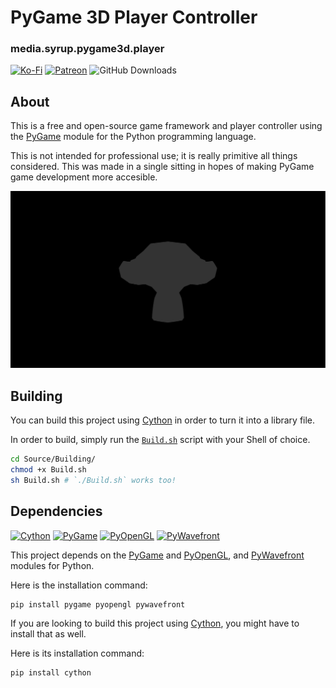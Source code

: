 # PyGame 3D Player Controller
### media.syrup.pygame3d.player

[![Ko-Fi](https://img.shields.io/badge/donate-kofi-blue?style=for-the-badge&logo=ko-fi&color=E35B57&logoColor=FFFFFF&labelColor=232323)](https://ko-fi.com/molasses)
[![Patreon](https://img.shields.io/badge/donate-patreon-blue?style=for-the-badge&logo=patreon&color=E35B57&logoColor=FFFFFF&labelColor=232323)](https://www.patreon.com/molasseslover)
![GitHub Downloads](https://img.shields.io/github/downloads/SyrupMedia/media.syrup.pygame3D.player/total?color=E35B57&logo=github&logoColor=FFFFFF&style=for-the-badge&labelColor=232323)

## About
This is a free and open-source game framework and player controller using the [PyGame](https://www.pygame.org) module for the Python programming language.

This is not intended for professional use; it is really primitive all things considered. This was made in a single sitting in hopes of making
PyGame game development more accesible. 

![Preview](Assets/Preview.svg)

## Building
You can build this project using [Cython](https://cython.org) in order to turn it into a library file.

In order to build, simply run the [`Build.sh`](Source/Building/Build.sh) script with your Shell of choice.

```zsh
cd Source/Building/
chmod +x Build.sh
sh Build.sh # `./Build.sh` works too!
```

## Dependencies
[![Cython](https://img.shields.io/badge/cython-pip-blue?style=for-the-badge&logo=python&color=E35B57&logoColor=FFFFFF&labelColor=232323)](https://pypi.org/project/Cython)
[![PyGame](https://img.shields.io/badge/pygame-pip-blue?style=for-the-badge&logo=python&color=E35B57&logoColor=FFFFFF&labelColor=232323)](https://pypi.org/project/pygame)
[![PyOpenGL](https://img.shields.io/badge/pyopengl-pip-blue?style=for-the-badge&logo=python&color=E35B57&logoColor=FFFFFF&labelColor=232323)](https://pypi.org/project/PyOpenGL)
[![PyWavefront](https://img.shields.io/badge/pywavefront-pip-blue?style=for-the-badge&logo=python&color=E35B57&logoColor=FFFFFF&labelColor=232323)](https://pypi.org/project/PyWavefront/)

This project depends on the [PyGame](https://www.pygame.org) and [PyOpenGL](http://pyopengl.sourceforge.net/), and [PyWavefront](https://github.com/pywavefront/PyWavefront) modules for Python.

Here is the installation command:
```sh
pip install pygame pyopengl pywavefront
```

If you are looking to build this project using [Cython](https://cython.org), 
you might have to install that as well.

Here is its installation command:
```sh
pip install cython
```